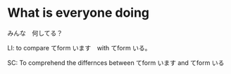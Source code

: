 # What is everyone doing

みんな　何してる？

LI: to compare てform います　with てform いる。

SC: To comprehend the differnces between てform います and てform いる


